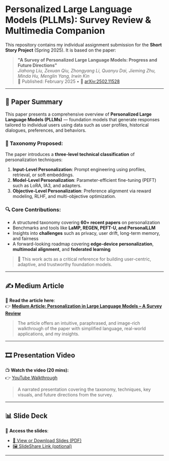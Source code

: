 #  Personalized Large Language Models (PLLMs): Survey Review & Multimedia Companion

This repository contains my individual assignment submission for the **Short Story Project** (Spring 2025). It is based on the paper:

> **"A Survey of Personalized Large Language Models: Progress and Future Directions"**  
> *Jiahong Liu, Zexuan Qiu, Zhongyang Li, Quanyu Dai, Jieming Zhu, Minda Hu, Menglin Yang, Irwin Kin*  
> 📅 Published: February 2025 • 🔗 [arXiv:2502.11528](https://arxiv.org/abs/2502.11528)

---

## 📄 Paper Summary

This paper presents a comprehensive overview of **Personalized Large Language Models (PLLMs)** — foundation models that generate responses tailored to individual users using data such as user profiles, historical dialogues, preferences, and behaviors.

### 🧩 Taxonomy Proposed:
The paper introduces a **three-level technical classification** of personalization techniques:

1. **Input-Level Personalization**: Prompt engineering using profiles, retrieval, or soft embeddings.
2. **Model-Level Personalization**: Parameter-efficient fine-tuning (PEFT) such as LoRA, IA3, and adapters.
3. **Objective-Level Personalization**: Preference alignment via reward modeling, RLHF, and multi-objective optimization.

### 🔍 Core Contributions:
- A structured taxonomy covering **60+ recent papers** on personalization
- Benchmarks and tools like **LaMP, REGEN, PEFT-U, and PersonalLLM**
- Insights into **challenges** such as privacy, user drift, long-term memory, and fairness
- A forward-looking roadmap covering **edge-device personalization**, **multimodal alignment**, and **federated learning**

> 📌 This work acts as a critical reference for building user-centric, adaptive, and trustworthy foundation models.

---

## ✍️ Medium Article

📖 **Read the article here**:  
👉 [**Medium Article: Personalization in Large Language Models – A Survey Review**](https://medium.com/your-article-link)  

> The article offers an intuitive, paraphrased, and image-rich walkthrough of the paper with simplified language, real-world applications, and my insights.

---

## 🎞️ Presentation Video

📺 **Watch the video (20 mins):**  
👉 [YouTube Walkthrough](https://youtu.be/your-video-link)  
> A narrated presentation covering the taxonomy, techniques, key visuals, and future directions from the survey.

---

## 📊 Slide Deck

📑 **Access the slides**:
- [📄 View or Download Slides (PDF)](slides/PLLM_Survey_Slides.pdf)  
- [🖼️ SlideShare Link (optional)](https://slideshare.net/your-link)

---
